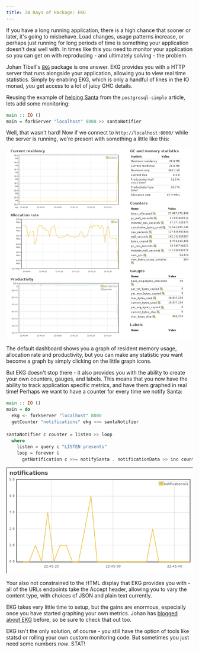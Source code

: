 ```yaml
---
title: 24 Days of Hackage: EKG
---
```


If you have a long running application, there is a high chance that sooner or later,
it's going to misbehave. Load changes, usage patterns increase, or perhaps just
running for long periods of time is something your application doesn't deal
well with. In times like this you need to monitor your application so you can
get on with reproducing - and ultimately solving - the problem.

Johan Tibell's [`EKG`](http://hackage.haskell.org/package/ekg) package is one
answer. EKG provides you with a HTTP server that runs alongside your
application, allowing you to view real time statistics. Simply by enabling EKG,
which is only a handful of lines in the IO monad, you get access to a lot of
juicy GHC details.

Reusing the example of [helping Santa](/posts/2012-12-03-postgresql-simple.html)
from the `postgresql-simple` article, lets add some monitoring:

```haskell
main :: IO ()
main = forkServer "localhost" 8000 >> santaNotifier
```

Well, that wasn't hard! Now if we connect to `http://localhost:8000/` while the
server is running, we're present with something a little like this:

![The EKG dashboard](/img/ekg.png)

The default dashboard shows you a graph of resident memory usage, allocation
rate and productivity, but you can make any statistic you want become a graph by
simply clicking on the little graph icons.

But EKG doesn't stop there - it also provides you with the ability to create
your own counters, gauges, and labels. This means that you now have the ability
to track application specific metrics, and have them graphed in real time!
Perhaps we want to have a counter for every time we notify Santa:

```haskell
main :: IO ()
main = do
  ekg <- forkServer "localhost" 8000
  getCounter "notifications" ekg >>= santaNotifier

santaNotifier c counter = listen >> loop
  where
    listen = query c "LISTEN presents"
    loop = forever $
      getNotification c >>= notifySanta . notificationData >> inc counter
```

![A custom counter in EKG](/img/ekg-notifications.png)

Your also not constrained to the HTML display that EKG provides you with - all
of the URLs endpoints take the Accept header, allowing you to vary the content
type, with choices of JSON and plain text currently.

EKG takes very little time to setup, but the gains are enormous, especially once
you have started graphing your own metrics. Johan has
[blogged about EKG](http://blog.johantibell.com/2011/12/remotely-monitor-any-haskell.html)
before, so be sure to check that out too.

EKG isn't the only solution, of course - you still have the option of tools like
statsd or rolling your own custom monitoring code. But sometimes you just need
some numbers *now*. STAT!

